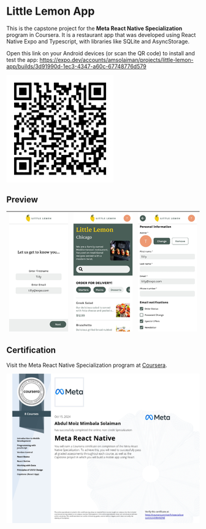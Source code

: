 # Little Lemon App

This is the capstone project for the **Meta React Native Specialization** program in Coursera. It is a restaurant app that was developed using React Native Expo and Typescript, with libraries like SQLite and AsyncStorage.

Open this link on your Android devices (or scan the QR code) to install and test the app:
https://expo.dev/accounts/amsolaiman/projects/little-lemon-app/builds/3d91990d-1ec3-4347-a60c-67748776d579

![QR Code](https://github.com/amsolaiman/assets/blob/2e2d2011105e6cd965bb7aa6e459a8e4df086892/little-lemon-app/qrcode.jpg?raw=true)

## Preview

| ![Preview Onboarding Screen](https://github.com/amsolaiman/assets/blob/ab88bd6a260528ad4730d42cf97d9cebd8111563/little-lemon-app/screenshot_1.jpg?raw=true) | ![Preview Home Screen](https://github.com/amsolaiman/assets/blob/ab88bd6a260528ad4730d42cf97d9cebd8111563/little-lemon-app/screenshot_2.jpg?raw=true) | ![Preview Profile Screen](https://github.com/amsolaiman/assets/blob/ab88bd6a260528ad4730d42cf97d9cebd8111563/little-lemon-app/screenshot_3.jpg?raw=true) |
| ----------------------------------------------------------------------------------------------------------------------------------------------------------- | ----------------------------------------------------------------------------------------------------------------------------------------------------- | -------------------------------------------------------------------------------------------------------------------------------------------------------- |

## Certification

Visit the Meta React Native Specialization program at [Coursera](https://www.coursera.org/specializations/meta-react-native?).

![Coursera Certificate](https://github.com/amsolaiman/assets/blob/ab88bd6a260528ad4730d42cf97d9cebd8111563/little-lemon-app/certificate.jpg?raw=true)
